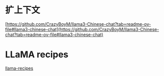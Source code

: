 # 扩上下文

[https://github.com/CrazyBoyM/llama3-Chinese-chat?tab=readme-ov-file#llama3-chinese-chat](https://github.com/CrazyBoyM/llama3-Chinese-chat?tab=readme-ov-file#llama3-chinese-chat)




# LLaMA recipes

[llama-recipes](https://github.com/meta-llama/llama-recipes)

